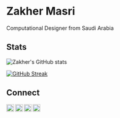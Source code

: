 # Zakher Masri
Computational Designer from Saudi Arabia


## Stats

  ![Zakher's GitHub stats](https://github-readme-stats.vercel.app/api?username=zaaakher&count_private=true&show_icons=true)
  
  [![GitHub Streak](https://github-readme-streak-stats.herokuapp.com/?user=zaaakher)](https://git.io/streak-stats)




## Connect
  <a href="https://twitter.com/zaaakher">
    <img
      align="left"
      alt="Zakher's Twitter"
      width="20px"
      src="https://cdn.jsdelivr.net/npm/simple-icons@v3/icons/twitter.svg"
    />
  </a>
  <a href="https://www.instagram.com/zaaakher">
    <img
      align="left"
      alt="Zakher's Instagram"
      width="20px"
      src="https://cdn.jsdelivr.net/npm/simple-icons@v3/icons/instagram.svg"
    />
  </a>

  <a href="https://behance.net/zaaakher">
    <img
      align="left"
      alt="Zakher's Behance"
      width="20px"
      src="https://cdn.jsdelivr.net/npm/simple-icons@v3/icons/behance.svg"
    />
  </a>

  <a href="https://giphy.com/Xakher">
    <img
      align="left"
      alt="Zakher's Giphy"
      width="20px"
      src="https://cdn.jsdelivr.net/npm/simple-icons@v3/icons/giphy.svg"
    />
  </a>
  
